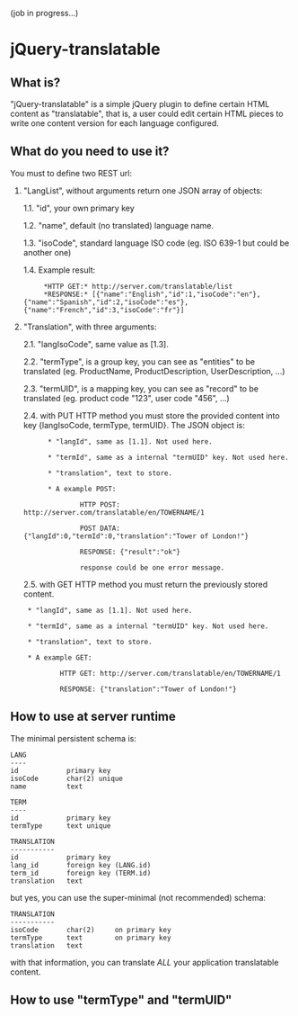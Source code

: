 (job in progress...)

# jQuery-translatable

## What is?

"jQuery-translatable" is a simple jQuery plugin to define certain HTML content as "translatable", that is, a user could edit certain HTML pieces to write one content version for each language configured.

## What do you need to use it?

You must to define two REST url:

1. "LangList", without arguments return one JSON array of objects:

    1.1. "id", your own primary key

    1.2. "name", default (no translated) language name.

    1.3. "isoCode", standard language ISO code (eg. ISO 639-1 but could be another one)

    1.4. Example result:

            *HTTP GET:* http://server.com/translatable/list
            *RESPONSE:* [{"name":"English","id":1,"isoCode":"en"},{"name":"Spanish","id":2,"isoCode":"es"},{"name":"French","id":3,"isoCode":"fr"}]

2. "Translation", with three arguments:

    2.1. "langIsoCode", same value as [1.3].

    2.2. "termType", is a group key, you can see as "entities" to be translated (eg. ProductName, ProductDescription, UserDescription, ...)

    2.3. "termUID", is a mapping key, you can see as "record" to be translated (eg. product code "123", user code "456", ...)

    2.4. with PUT HTTP method you must store the provided content into key {langIsoCode, termType, termUID}. The JSON object is:

             * "langId", same as [1.1]. Not used here.
     
             * "termId", same as a internal "termUID" key. Not used here.
     
             * "translation", text to store.
     
             * A example POST:
     
                     HTTP POST: http://server.com/translatable/en/TOWERNAME/1
     
                     POST DATA: {"langId":0,"termId":0,"translation":"Tower of London!"}
     
                     RESPONSE: {"result":"ok"}
     
                     response could be one error message.

    2.5. with GET HTTP method you must return the previously stored content.

        * "langId", same as [1.1]. Not used here.

        * "termId", same as a internal "termUID" key. Not used here.

        * "translation", text to store.

        * A example GET:

                HTTP GET: http://server.com/translatable/en/TOWERNAME/1

                RESPONSE: {"translation":"Tower of London!"}

## How to use at server runtime

The minimal persistent schema is:

    LANG
    ----
    id            primary key
    isoCode       char(2) unique
    name          text

    TERM
    ----
    id            primary key
    termType      text unique

    TRANSLATION
    -----------
    id            primary key
    lang_id       foreign key (LANG.id)
    term_id       foreign key (TERM.id)
    translation   text

but yes, you can use the super-minimal (not recommended) schema:

    TRANSLATION
    -----------
    isoCode       char(2)     on primary key
    termType      text        on primary key
    translation   text

with that information, you can translate *ALL* your application translatable content.

## How to use "termType" and "termUID"


